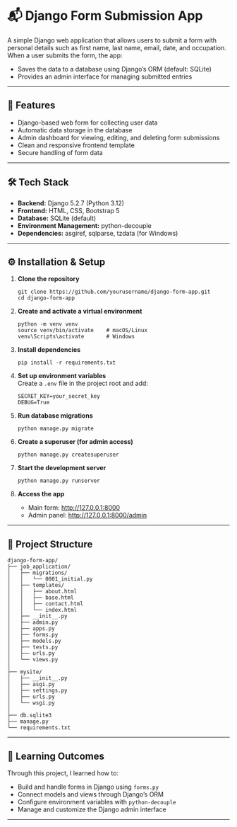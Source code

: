 # 📬 Django Form Submission App

A simple Django web application that allows users to submit a form with personal details such as first name, last name, email, date, and occupation.  
When a user submits the form, the app:

- Saves the data to a database using Django’s ORM (default: SQLite)  
- Provides an admin interface for managing submitted entries  

---

## 🚀 Features
- Django-based web form for collecting user data  
- Automatic data storage in the database  
- Admin dashboard for viewing, editing, and deleting form submissions  
- Clean and responsive frontend template  
- Secure handling of form data  

---

## 🛠️ Tech Stack
- **Backend:** Django 5.2.7 (Python 3.12)  
- **Frontend:** HTML, CSS, Bootstrap 5  
- **Database:** SQLite (default)  
- **Environment Management:** python-decouple  
- **Dependencies:** asgiref, sqlparse, tzdata (for Windows)  

---

## ⚙️ Installation & Setup

1. **Clone the repository**  
   ```
   git clone https://github.com/yourusername/django-form-app.git
   cd django-form-app
   ```

2. **Create and activate a virtual environment**  
   ```
   python -m venv venv
   source venv/bin/activate    # macOS/Linux
   venv\Scripts\activate       # Windows
   ```

3. **Install dependencies**  
   ```
   pip install -r requirements.txt
   ```

4. **Set up environment variables**  
   Create a `.env` file in the project root and add:  
   ```
   SECRET_KEY=your_secret_key
   DEBUG=True
   ```

5. **Run database migrations**  
   ```
   python manage.py migrate
   ```

6. **Create a superuser (for admin access)**  
   ```
   python manage.py createsuperuser
   ```

7. **Start the development server**  
   ```
   python manage.py runserver
   ```

8. **Access the app**  
   - Main form: http://127.0.0.1:8000  
   - Admin panel: http://127.0.0.1:8000/admin  

---

## 🧩 Project Structure
```
django-form-app/
├── job_application/
│   ├── migrations/
│   │   └── 0001_initial.py
│   ├── templates/
│   │   ├── about.html
│   │   ├── base.html
│   │   ├── contact.html
│   │   └── index.html
│   ├── __init__.py
│   ├── admin.py
│   ├── apps.py
│   ├── forms.py
│   ├── models.py
│   ├── tests.py
│   ├── urls.py
│   └── views.py
│
├── mysite/
│   ├── __init__.py
│   ├── asgi.py
│   ├── settings.py
│   ├── urls.py
│   └── wsgi.py
│
├── db.sqlite3
├── manage.py
└── requirements.txt

```

---

## 🧠 Learning Outcomes
Through this project, I learned how to:
- Build and handle forms in Django using `forms.py`
- Connect models and views through Django’s ORM
- Configure environment variables with `python-decouple`
- Manage and customize the Django admin interface  

---





